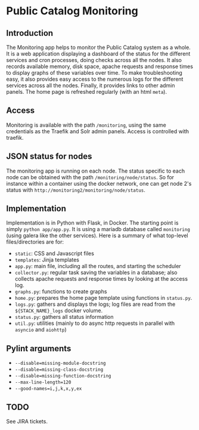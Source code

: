 # Public Catalog Monitoring

## Introduction
The Monitoring app helps to monitor the Public Catalog system as a whole. It is a web application displaying a dashboard of the status for the different services and cron processes, doing checks across all the nodes. It also records available memory, disk space, apache requests and response times to display graphs of these variables over time. To make troubleshooting easy, it also provides easy access to the numerous logs for the different services across all the nodes. Finally, it provides links to other admin panels.
The home page is refreshed regularly (with an html `meta`).

## Access
Monitoring is available with the path `/monitoring`, using the same credentials as the Traefik and Solr admin panels. Access is controlled with traefik.

## JSON status for nodes
The monitoring app is running on each node. The status specific to each node can be obtained with the path `/monitoring/node/status`. So for instance within a container using the docker network, one can get node 2's status with `http://monitoring2/monitoring/node/status`.

## Implementation
Implementation is in Python with Flask, in Docker. The starting point is simply `python app/app.py`. It is using a mariadb database called `monitoring` (using galera like the other services).
Here is a summary of what top-level files/directories are for:
- `static`: CSS and Javascript files
- `templates`: Jinja templates
- `app.py`: main file, including all the routes, and starting the scheduler
- `collector.py`: regular task saving the variables in a database; also collects apache requests and response times by looking at the access log.
- `graphs.py`: functions to create graphs
- `home.py`: prepares the home page template using functions in `status.py`.
- `logs.py`: gathers and displays the logs; log files are read from the `${STACK_NAME}_logs` docker volume.
- `status.py`: gathers all status information
- `util.py`: utilities (mainly to do async http requests in parallel with `asyncio` and `aiohttp`)

## Pylint arguments
- `--disable=missing-module-docstring`
- `--disable=missing-class-docstring`
- `--disable=missing-function-docstring`
- `--max-line-length=120`
- `--good-names=i,j,k,x,y,ex`

## TODO
See JIRA tickets.
